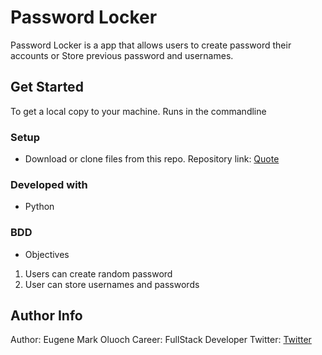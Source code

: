 # Password Locker
Password Locker is a  app that allows users to create password their accounts or Store previous password and usernames.


## Get Started
To get a local copy to your machine.
Runs in the commandline
### Setup
* Download or clone files from this repo.
Repository link: [Quote](https://github.com/Eugene-Oluoch/Password-Locker)
### Developed with
* Python
### BDD
* Objectives
1. Users can create random password
2. User can store usernames and passwords
## Author Info
Author: Eugene Mark Oluoch
Career: FullStack Developer
Twitter: [Twitter](https://twitter.com/crabs_ke)